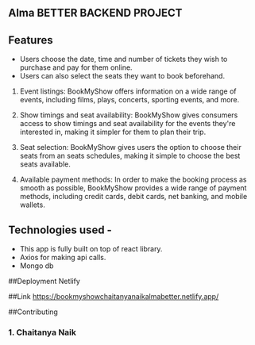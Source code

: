 ## Alma BETTER  BACKEND PROJECT
## Features
- Users choose the date, time and number of tickets they wish to purchase and pay for them online.
- Users can also select the seats they want to book beforehand.

1. Event listings: BookMyShow offers information on a wide range of events, including films, plays, concerts, sporting events, and more.

2. Show timings and seat availability: BookMyShow gives consumers access to show timings and seat availability for the events they're interested in, making it simpler for them to plan their trip.

3. Seat selection: BookMyShow gives users the option to choose their seats from an seats schedules, making it simple to choose the best seats available.

4. Available payment methods: In order to make the booking process as smooth as possible, BookMyShow provides a wide range of payment methods, including credit cards, debit cards, net banking, and mobile wallets.


## Technologies used -

-  This app is fully built on top of react library.
-  Axios for making api calls.
-  Mongo db


  ##Deployment
   Netlify

   ##Link
   https://bookmyshowchaitanyanaikalmabetter.netlify.app/

   ##Contributing
   ### 1. Chaitanya Naik
